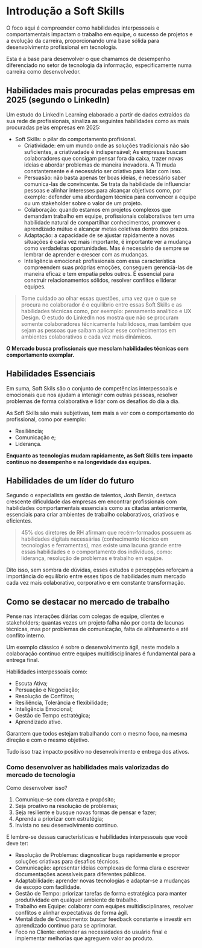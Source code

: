 # Introdução a Soft Skills

O foco aqui é compreender como habilidades interpessoais e comportamentais
impactam o trabalho em equipe, o sucesso de projetos e a evolução da carreira,
proporcionando uma base sólida para desenvolvimento profissional em tecnologia.

Esta é a base para desenvolver o que chamamos de desempenho diferenciado no
setor de tecnologia da informação, especificamente numa carreira como
desenvolvedor.

## Habilidades mais procuradas pelas empresas em 2025 (segundo o LinkedIn)

Um estudo do LinkedIn Learning elaborado a partir de dados extraídos da sua rede
de profissionais, sinaliza as seguintes habilidades como as mais procuradas
pelas empresas em 2025:

- Soft Skills: o pilar do comportamento profisional.
  - Criatividade: em um mundo onde as soluções tradicionais não são suficientes,
  a criativadade é indispensável; As empresas buscam colaboradores que consigam
  pensar fora da caixa, trazer novas ideias e abordar problemas de maneira
  inovadora. A TI muda constantemente e é necessário ser criativo para lidar com
  isso.
  - Persuasão: não basta apenas ter boas ideias, é necessário saber comunica-las
  de convincente. Se trata da habilidade de influenciar pessoas e alinhar
  interesses para alcançar objetivos como, por exemplo: defender uma abordagem
  técnica para convencer a equipe ou um stakeholder sobre o valor de um projeto.
  - Colaboração: quando estamos em projetos complexos que demandam trabalho em
  equipe, profissionais colaborativos tem uma habilidade natural de compartilhar
  conhecimentos, promover o aprendizado mútuo e alcançar metas coletivas dentro
  dos prazos.
  - Adaptação: a capacidade de se ajustar rapidamente a novas situações é cada
  vez mais importante, é importante ver a mudança como verdadeiras oportunidades.
  Mas é necessário de sempre se lembrar de aprender e crescer com as mudanças.
  - Inteligência emocional: profissionais com essa característica compreendem
  suas próprias emoções, conseguem gerenciá-las de maneira eficaz e tem empatia
  pelos outros. É essencial para construir relacionamentos sólidos, resolver
  conflitos e liderar equipes.

> Tome cuidado ao olhar essas questões, uma vez que o que se procura no
> colaborador é o equilíbrio entre essas Soft Skills e as habilidades técnicas
> como, por exemplo: pensamento analítico e UX Design. O estudo do LinkedIn nos
> mostra que não se procuram somente colaboradores técnicamente habilidosos, mas
> também que sejam as pessoas que saibam aplicar esse conhecimentos em ambientes
> colaborativos e cada vez mais dinâmicos.

**O Mercado busca profissionais que mesclam habilidades técnicas com
comportamento exemplar.**

## Habilidades Essenciais

Em suma, Soft Skils são o conjunto de competências interpessoais e emocionais que
nos ajudam a interagir com outras pessoas, resolver problemas de forma colaborativa
e lidar com os desafios do dia a dia.

As Soft Skills são mais subjetivas, tem mais a ver com o comportamento do
profissional, como por exemplo:

- Resiliência;
- Comunicação e;
- Liderança.

**Enquanto as tecnologias mudam rapidamente, as Soft Skills tem impacto contínuo
no desempenho e na longevidade das equipes.**

## Habilidades de um líder do futuro

Segundo o especialista em gestão de talentos, Josh Bersin, destaca crescente
dificuldade das empresas em encontrar profissionais com habilidades
comportamentais essenciais como as citadas anteriormente, essenciais para criar
ambientes de trabalho colaborativos, criativos e eficientes.

> 45% dos diretores de RH afirmam que recém-formados possuem as habilidades
> digitais necessárias (conhecimento técnico em tecnologias e ferramentas),
> mas existe uma lacuna grande entre essas habilidades e o comportamento dos
> indivíduos, como: liderança, resolução de problemas e trabalho em equipe.

Dito isso, sem sombra de dúvidas, esses estudos e percepções reforçam a
importância do equilíbrio entre esses tipos de habilidades num mercado cada vez
mais colaborativo, corporativo e em constante transformação.

## Como se destacar no mercado de trabalho

Pense nas interações diárias com colegas de equipe, clientes e stakeholders;
quantas vezes um projeto falha não por conta de lacunas técnicas, mas por
problemas de comunicação, falta de alinhamento e até conflito interno.

Um exemplo clássico é sobre o desenvolvimento ágil, neste modelo a colaboração
contínuo entre equipes multidisciplinares é fundamental para a entrega final.

Habilidades interpessoais como:

- Escuta Ativa;
- Persuação e Negociação;
- Resolução de Conflitos;
- Resiliência, Tolerância e flexibilidade;
- Inteligência Emocional;
- Gestão de Tempo estratégica;
- Aprendizado ativo.

Garantem que todos estejam trabalhando com o mesmo foco, na mesma direção e com
o mesmo objetivo.

Tudo isso traz impacto positivo no desenvolvimento e entrega dos ativos.

### Como desenvolver as habilidades mais valorizadas do mercado de tecnologia

Como desenvolver isso?

1. Comunique-se com clareza e propósito;
2. Seja proativo na resolução de problemas;
3. Seja resiliente e busque novas formas de pensar e fazer;
4. Aprenda a priorizar com estratégia;
5. Invista no seu desenvolvimento contínuo.

E lembre-se dessas características e habilidades interpessoais que você deve ter:

- Resolução de Problemas: diagnosticar bugs rapidamente e propor soluções
criativas para desafios técnicos.
- Comunicação: apresentar ideias complexas de forma clara e escrever
documentações acessíveis para diferentes públicos.
- Adaptabilidade: aprender novas tecnologias e adaptar-se a mudanças de escopo
com facilidade.
- Gestão de Tempo: priorizar tarefas de forma estratégica para manter
produtividade em qualquer ambiente de trabalho.
- Trabalho em Equipe: colaborar com equipes multidisciplinares, resolver
conflitos e alinhar expectativas de forma ágil.
- Mentalidade de Crescimento: buscar feedback constante e investir em
aprendizado contínuo para se aprimorar.
- Foco no Cliente: entender as necessidades do usuário final e implementar
melhorias que agreguem valor ao produto.